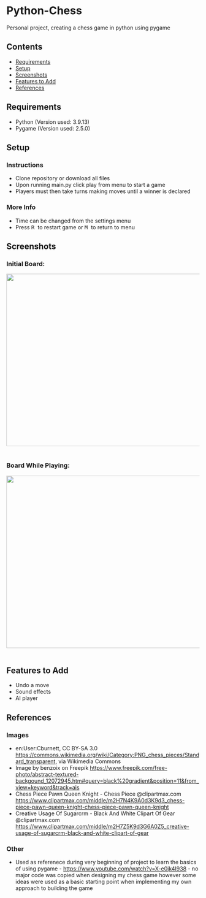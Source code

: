 # Python-Chess

Personal project, creating a chess game in python using pygame 

## Contents
- [Requirements](#requirements)
- [Setup](#setup)
- [Screenshots](#screenshots)
- [Features to Add](#features-to-add)
- [References](#references)

## Requirements

- Python (Version used: 3.9.13)
- Pygame (Version used: 2.5.0)

## Setup

### Instructions 

- Clone repository or download all files
- Upon running main.py click play from menu to start a game
- Players must then take turns making moves until a winner is declared

### More Info

- Time can be changed from the settings menu
- Press <kbd> R </kbd> to restart game or <kbd> M </kbd> to return to menu

## Screenshots

### Initial Board:

<img src="https://github.com/Callan-Hogarth/Python-Chess/assets/99031525/fb775d59-33a8-4d43-89f7-b97dde3efcc2"  width ="600" height="450">
<br></br>

### Board While Playing:

<img src="https://github.com/Callan-Hogarth/Python-Chess/assets/99031525/fc7274bb-e329-486c-8337-5e8b8ffaa6b2"  width ="600" height="450">
<br></br>

## Features to Add 
- Undo a move
- Sound effects
- AI player

## References 

### Images

- en:User:Cburnett, CC BY-SA 3.0 <https://commons.wikimedia.org/wiki/Category:PNG_chess_pieces/Standard_transparent>, via Wikimedia Commons
- Image by benzoix on Freepik <https://www.freepik.com/free-photo/abstract-textured-backgound_12072945.htm#query=black%20gradient&position=11&from_view=keyword&track=ais> 
- Chess Piece Pawn Queen Knight - Chess Piece @clipartmax.com <https://www.clipartmax.com/middle/m2H7N4K9A0d3K9d3_chess-piece-pawn-queen-knight-chess-piece-pawn-queen-knight> 
- Creative Usage Of Sugarcrm - Black And White Clipart Of Gear @clipartmax.com <https://www.clipartmax.com/middle/m2H7Z5K9d3G6A0Z5_creative-usage-of-sugarcrm-black-and-white-clipart-of-gear>

### Other 

- Used as referenece during very beginning of project to learn the basics of using pygame - <https://www.youtube.com/watch?v=X-e0jk4I938> - no major code was copied when designing my chess game however some ideas were used as a basic starting point when implementing my own approach to building the game 
